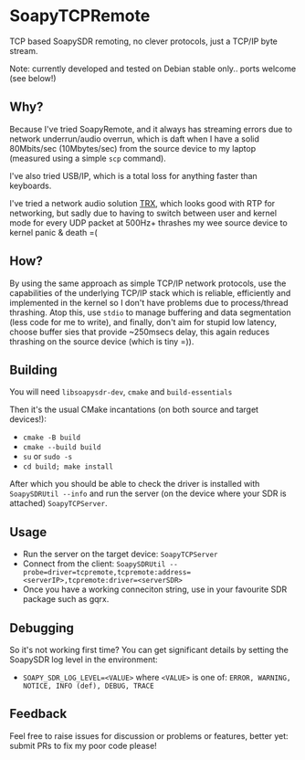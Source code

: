 # SoapyTCPRemote
TCP based SoapySDR remoting, no clever protocols, just a TCP/IP byte stream.

Note: currently developed and tested on Debian stable only.. ports welcome (see below!)

## Why?
Because I've tried SoapyRemote, and it always has streaming errors due to network underrun/audio overrun,
which is daft when I have a solid 80Mbits/sec (10Mbytes/sec) from the source device to my laptop (measured
using a simple `scp` command).

I've also tried USB/IP, which is a total loss for anything faster than keyboards.

I've tried a network audio solution [TRX](http://www.pogo.org.uk/%7Emark/trx/streaming-desktop-audio.html),
which looks good with RTP for networking, but sadly due to having to switch between user and kernel
mode for every UDP packet at 500Hz+ thrashes my wee source device to kernel panic &amp; death =(

## How?
By using the same approach as simple TCP/IP network protocols, use the capabilities of the underlying
TCP/IP stack which is reliable, efficiently and implemented in the kernel so I don't have problems
due to process/thread thrashing. Atop this, use `stdio` to manage buffering and data segmentation
(less code for me to write), and finally, don't aim for stupid low latency, choose buffer sies that
provide ~250msecs delay, this again reduces thrashing on the source device (which is tiny =)).

## Building
You will need `libsoapysdr-dev`, `cmake` and `build-essentials`

Then it's the usual CMake incantations (on both source and target devices!):
 * `cmake -B build`
 * `cmake --build build`
 * `su` or `sudo -s`
 * `cd build; make install`
 
After which you should be able to check the driver is installed with `SoapySDRUtil --info` and run
the server (on the device where your SDR is attached) `SoapyTCPServer`.

## Usage
 * Run the server on the target device: `SoapyTCPServer`
 * Connect from the client: `SoapySDRUtil --probe=driver=tcpremote,tcpremote:address=<serverIP>,tcpremote:driver=<serverSDR>`
 * Once you have a working conneciton string, use in your favourite SDR package such as gqrx.
 
## Debugging
So it's not working first time? You can get significant details by setting the SoapySDR log level in the environment:
 * `SOAPY_SDR_LOG_LEVEL=<VALUE>` where `<VALUE>` is one of: `ERROR, WARNING, NOTICE, INFO (def), DEBUG, TRACE`
 
## Feedback
Feel free to raise issues for discussion or problems or features, better yet: submit PRs to fix my poor code please!

